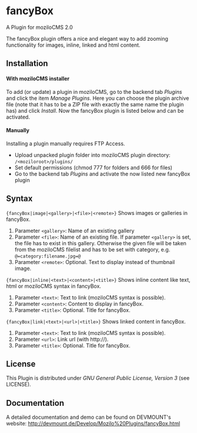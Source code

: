 fancyBox
===========

A Plugin for moziloCMS 2.0

The fancyBox plugin offers a nice and elegant way to add zooming functionality for images, inline, linked and html content.

## Installation
#### With moziloCMS installer
To add (or update) a plugin in moziloCMS, go to the backend tab *Plugins* and click the item *Manage Plugins*. Here you can choose the plugin archive file (note that it has to be a ZIP file with exactly the same name the plugin has) and click *Install*. Now the fancyBox plugin is listed below and can be activated.

#### Manually
Installing a plugin manually requires FTP Access. 
- Upload unpacked plugin folder into moziloCMS plugin directory: ```/<moziloroot>/plugins/```
- Set default permissions (chmod 777 for folders and 666 for files)
- Go to the backend tab *Plugins* and activate the now listed new fancyBox plugin

## Syntax
```{fancyBox|image|<gallery>|<file>|<remote>}```
Shows images or galleries in fancyBox.

1. Parameter ```<gallery>```: Name of an existing gallery
2. Parameter ```<file>```: Name of an existing file. If parameter ```<gallery>``` is set, the file has to exist in this gallery. Otherwise the given file will be taken from the moziloCMS filelist and has to be set with category, e.g. ```@=category:filename.jpg=@```
3. Parameter ```<remote>```: Optional. Text to display instead of thumbnail image.

```{fancyBox|inline|<text>|<content>|<title>}```
Shows inline content like text, html or moziloCMS syntax in fancyBox.

1. Parameter ```<text>```: Text to link (moziloCMS syntax is possible).
2. Parameter ```<content>```: Content to display in fancyBox.
3. Parameter ```<title>```: Optional. Title for fancyBox.

```{fancyBox|link|<text>|<url>|<title>}```
Shows linked content in fancyBox.

1. Parameter ```<text>```: Text to link (moziloCMS syntax is possible).
2. Parameter ```<url>```: Link url (with http://).
3. Parameter ```<title>```: Optional. Title for fancyBox.

## License
This Plugin is distributed under *GNU General Public License, Version 3* (see LICENSE).

## Documentation
A detailed documentation and demo can be found on DEVMOUNT's website:
http://devmount.de/Develop/Mozilo%20Plugins/fancyBox.html
